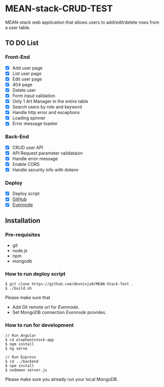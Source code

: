# MEAN-stack-CRUD-TEST

MEAN-stack web application that allows users to add/edit/delete rows from a user table.

## TO DO List
### Front-End
- [x] Add user page
- [x] List user page
- [x] Edit user page
- [x] 404 page
- [x] Delete user
- [x] Form input validation
- [x] Only 1 Art Manager in the entire table
- [x] Search users by role and keyword
- [x] Handle http error and exceptions
- [x] Loading spinner
- [x] Error message toaster

### Back-End
- [x] CRUD user API
- [x] API Request parameter validataion
- [x] Handle error message
- [x] Enable CORS
- [x] Handle security info with dotenv

### Deploy
- [x] Deploy script
- [x] [GitHub](https://github.com/devninja9/MEAN-Stack-Test)
- [x] [Evennode](http://devninja.eu-4.evennode.com)

## Installation
### Pre-requisites
- git
- node.js
- npm
- mongodb

### How to run deploy script
```
$ git clone https://github.com/devninja9/MEAN-Stack-Test .
$ ./build.sh
```

Please make sure that 
- Add Git remote url for _Evennode_.
- Set MongoDB connection _Evennode_ provides.

### How to run for development
```
// Run Angular
$ cd elephantstock-app
$ npm install
$ ng serve

// Run Express
$ cd ../backend
$ npm install
$ nodemon server.js
```

Please make sure you already run your local MongoDB.
